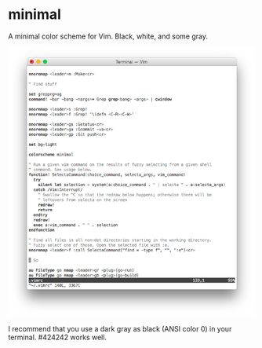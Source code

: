 # minimal

A minimal color scheme for Vim. Black, white, and some gray.

![An example of minimal in action.](shot.png)

I recommend that you use a dark gray as black (ANSI color 0) in your terminal. #424242 works well.
